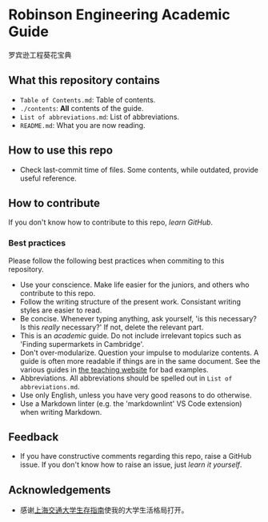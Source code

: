 # Robinson Engineering Academic Guide

罗宾逊工程葵花宝典

## What this repository contains

- `Table of Contents.md`: Table of contents.
- `./contents`: **All** contents of the guide.
- `List of abbreviations.md`: List of abbreviations.
- `README.md`: What you are now reading.

## How to use this repo

- Check last-commit time of files. Some contents, while outdated, provide useful reference.

## How to contribute

If you don't know how to contribute to this repo, *learn GitHub*.

### Best practices

Please follow the following best practices when commiting to this repository.

- Use your conscience. Make life easier for the juniors, and others who contribute to this repo.
- Follow the writing structure of the present work. Consistant writing styles are easier to read.
- Be concise. Whenever typing anything, ask yourself, 'is this necessary? Is this *really* necessary?' If not, delete the relevant part.
- This is an *academic* guide. Do not include irrelevant topics such as 'Finding supermarkets in Cambridge'.
- Don't over-modularize. Question your impulse to modularize contents. A guide is often more readable if things are in the same document. See the various guides in [the teaching website](https://teaching.eng.cam.ac.uk/) for bad examples.
- Abbreviations. All abbreviations should be spelled out in `List of abbreviations.md`.
- Use only English, unless you have very good reasons to do otherwise.
- Use a Markdown linter (e.g. the 'markdownlint' VS Code extension) when writing Markdown.

## Feedback

- If you have constructive comments regarding this repo, raise a GitHub issue. If you don't know how to raise an issue, just *learn it yourself*.

## Acknowledgements

- 感谢[上海交通大学生存指南](https://github.com/SurviveSJTU/SurviveSJTUManual)使我的大学生活格局打开。
